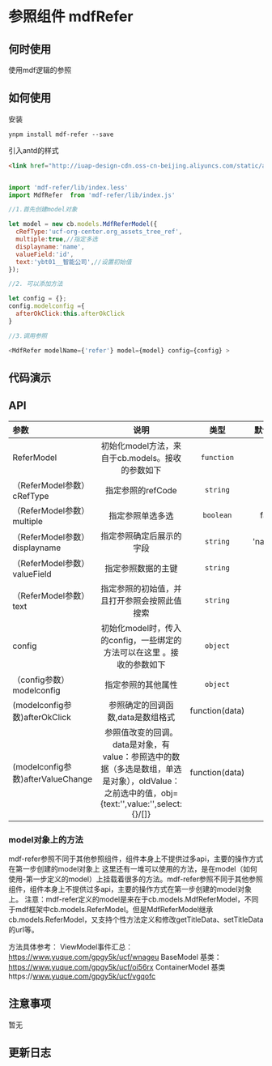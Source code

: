 
# 参照组件 mdfRefer 

## 何时使用

使用mdf逻辑的参照

## 如何使用
安装
```shell
ynpm install mdf-refer --save
```
引入antd的样式

```html
<link href="http://iuap-design-cdn.oss-cn-beijing.aliyuncs.com/static/antd/antd.css" rel="stylesheet" type="text/css">

```

```javascript

import 'mdf-refer/lib/index.less'
import MdfRefer  from 'mdf-refer/lib/index.js'

//1.首先创建model对象

let model = new cb.models.MdfReferModel({
  cRefType:'ucf-org-center.org_assets_tree_ref',
  multiple:true,//指定多选
  displayname:'name',
  valueField:'id',
  text:'ybt01__智能公司',//设置初始值
});

//2. 可以添加方法

let config = {};
config.modelconfig ={
  afterOkClick:this.afterOkClick
}

//3.调用参照

<MdfRefer modelName={'refer'} model={model} config={config} >


```

## 代码演示


## API 

|参数|说明|类型|默认值|
|:--|:---:|:--:|---:|
| ReferModel | 初始化model方法，来自于cb.models。接收的参数如下| `function` | - 
| （ReferModel参数）cRefType | 指定参照的refCode | `string` | -
| （ReferModel参数）multiple | 指定参照单选多选 | `boolean` | false
| （ReferModel参数）displayname | 指定参照确定后展示的字段 | `string` | 'name'
| （ReferModel参数）valueField | 指定参照数据的主键  | `string` | 'id'
| （ReferModel参数）text | 指定参照的初始值，并且打开参照会按照此值搜索 | `string` | ''
|  config | 初始化model时，传入的config，一些绑定的方法可以在这里 。接收的参数如下| `object` | {}
| （config参数）modelconfig | 指定参照的其他属性 | `object` | 
| (modelconfig参数)afterOkClick  | 参照确定的回调函数,data是数组格式 | function(data) | -
| (modelconfig参数)afterValueChange  | 参照值改变的回调。data是对象，有value：参照选中的数据（多选是数组，单选是对象），oldValue：之前选中的值，obj={text:'',value:'',select:{}/[]}| function(data) | -

### model对象上的方法

mdf-refer参照不同于其他参照组件，组件本身上不提供过多api，主要的操作方式在第一步创建的model对象上
这里还有一堆可以使用的方法，是在model（如何使用-第一步定义的model）上挂载着很多的方法。mdf-refer参照不同于其他参照组件，组件本身上不提供过多api，主要的操作方式在第一步创建的model对象上。
注意：mdf-refer定义的model是来在于cb.models.MdfReferModel，不同于mdf框架中cb.models.ReferModel。但是MdfReferModel继承cb.models.ReferModel，又支持个性方法定义和修改getTitleData、setTitleData的url等。

方法具体参考：
ViewModel事件汇总：https://www.yuque.com/gpgy5k/ucf/wnageu
BaseModel 基类：https://www.yuque.com/gpgy5k/ucf/oi56rx
ContainerModel 基类https://www.yuque.com/gpgy5k/ucf/vgqofc

## 注意事项

暂无

## 更新日志

